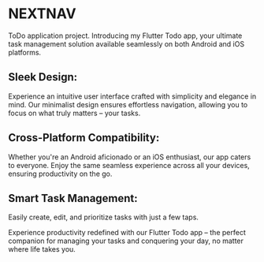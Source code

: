 # NEXTNAV

ToDo application project.
Introducing my Flutter Todo app, your ultimate task management solution available seamlessly on both Android and iOS platforms.

## Sleek Design:
Experience an intuitive user interface crafted with simplicity and elegance in mind. Our minimalist design ensures effortless navigation, allowing you to focus on what truly matters – your tasks.

## Cross-Platform Compatibility: 
Whether you're an Android aficionado or an iOS enthusiast, our app caters to everyone. Enjoy the same seamless experience across all your devices, ensuring productivity on the go.

## Smart Task Management: 
Easily create, edit, and prioritize tasks with just a few taps.

Experience productivity redefined with our Flutter Todo app – the perfect companion for managing your tasks and conquering your day, no matter where life takes you.


